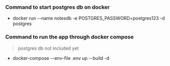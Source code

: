 ### Command to start postgres db on docker

- docker run --name notesdb -e POSTGRES_PASSWORD=postgres123 -d postgres

### Command to run the app through docker compose
> postgres db not included yet

- docker-compose --env-file .env up --build -d